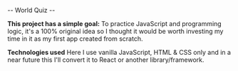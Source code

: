 -- World Quiz --

**This project has a simple goal:** 
To practice JavaScript and programming logic, it's a 100% original idea so I thought it would be worth investing my time in it as my first app created from scratch.

**Technologies used**
Here I use vanilla JavaScript, HTML & CSS only and in a near future this I'll convert it to React or another library/framework.


